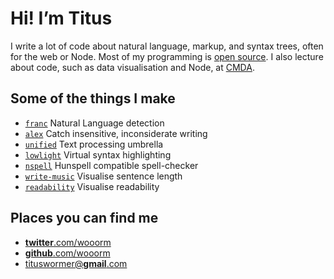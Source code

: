 # Hi!  I’m Titus

I write a lot of code about natural language, markup, and syntax trees, often
for the web or Node.
Most of my programming is [open source](https://github.com/wooorm).
I also lecture about code, such as data visualisation and Node, at
[CMDA](https://www.cmd-amsterdam.nl/english/).

## Some of the things I make

*   [`franc`](https://github.com/wooorm/franc)
    Natural Language detection
*   [`alex`](http://alexjs.com)
    Catch insensitive, inconsiderate writing
*   [`unified`](https://unifiedjs.github.io)
    Text processing umbrella
*   [`lowlight`](https://github.com/wooorm/lowlight)
    Virtual syntax highlighting
*   [`nspell`](https://github.com/wooorm/nspell)
    Hunspell compatible spell-checker
*   [`write-music`](http://wooorm.com/write-music/)
    Visualise sentence length
*   [`readability`](http://wooorm.com/readability/)
    Visualise readability

## Places you can find me

*   [**twitter**.com/wooorm](https://twitter.com/wooorm)
*   [**github**.com/wooorm](https://github.com/wooorm)
*   [tituswormer@**gmail**.com](mailto:tituswormer@gmail.com)
